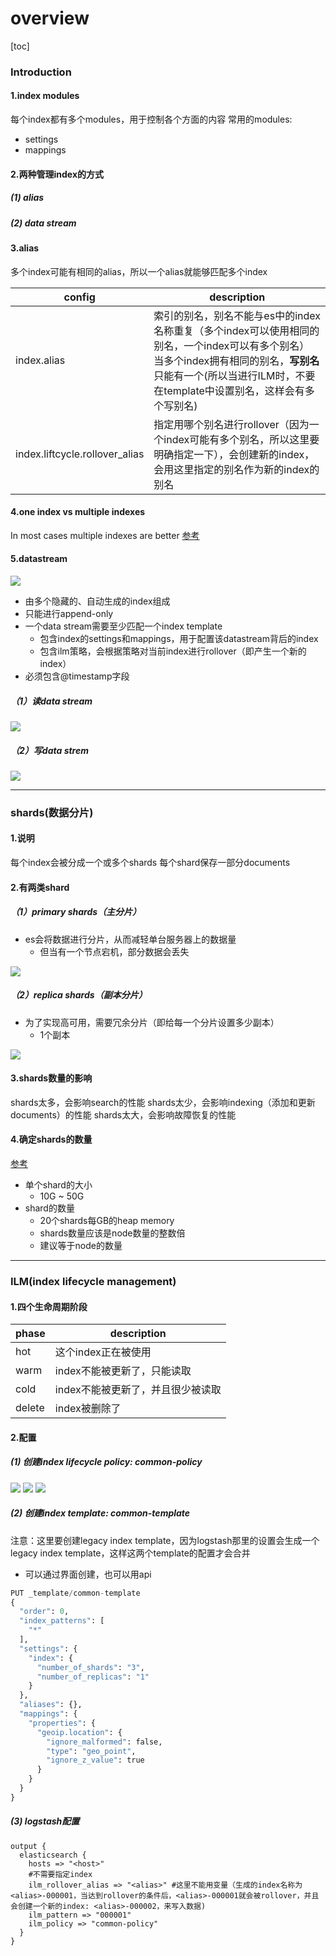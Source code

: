 # overview

[toc]

### Introduction

#### 1.index modules

每个index都有多个modules，用于控制各个方面的内容
常用的modules:
* settings
* mappings

#### 2.两种管理index的方式

##### (1) alias

##### (2) data stream

#### 3.alias
多个index可能有相同的alias，所以一个alias就能够匹配多个index

|config|description|
|-|-|
|index.alias|索引的别名，别名不能与es中的index名称重复（多个index可以使用相同的别名，一个index可以有多个别名）</br>当多个index拥有相同的别名，**写别名**只能有一个(所以当进行ILM时，不要在template中设置别名，这样会有多个写别名)|
|index.liftcycle.rollover_alias|指定用哪个别名进行rollover（因为一个index可能有多个别名，所以这里要明确指定一下），会创建新的index，会用这里指定的别名作为新的index的别名|

#### 4.one index vs multiple indexes
In most cases multiple indexes are better
[参考](https://stackoverflow.com/questions/44700066/elastic-search-one-index-vs-multiple-indexes)

#### 5.datastream
![](./imgs/datastream_01.png)
* 由多个隐藏的、自动生成的index组成
* 只能进行append-only
* 一个data stream需要至少匹配一个index template
  * 包含index的settings和mappings，用于配置该datastream背后的index
  * 包含ilm策略，会根据策略对当前index进行rollover（即产生一个新的index）
* 必须包含@timestamp字段

##### （1）读data stream
![](./imgs/datastream_02.png)

##### （2）写data strem
![](./imgs/datastream_03.png)

***

### shards(数据分片)

#### 1.说明
每个index会被分成一个或多个shards
每个shard保存一部分documents

#### 2.有两类shard

##### （1）primary shards（主分片）

* es会将数据进行分片，从而减轻单台服务器上的数据量
  * 但当有一个节点宕机，部分数据会丢失

![](./imgs/overview_01.png)

##### （2）replica shards（副本分片）
* 为了实现高可用，需要冗余分片（即给每一个分片设置多少副本）
  * 1个副本

![](./imgs/overview_02.png)

#### 3.shards数量的影响
shards太多，会影响search的性能
shards太少，会影响indexing（添加和更新documents）的性能
shards太大，会影响故障恢复的性能

#### 4.确定shards的数量
[参考](https://www.elastic.co/guide/en/elasticsearch/reference/current/size-your-shards.html)
* 单个shard的大小
  * 10G ~ 50G
* shard的数量
  * 20个shards每GB的heap memory
  * shards数量应该是node数量的整数倍
  * 建议等于node的数量

***

### ILM(index lifecycle management)

#### 1.四个生命周期阶段

|phase|description|
|-|-|
|hot|这个index正在被使用|
|warm|index不能被更新了，只能读取|
|cold|index不能被更新了，并且很少被读取|
|delete|index被删除了|

#### 2.配置

##### (1) 创建index lifecycle policy: common-policy
![](./imgs/overview_03.png)
![](./imgs/overview_04.png)
![](./imgs/overview_05.png)

##### (2) 创建index template: common-template
注意：这里要创建legacy index template，因为logstash那里的设置会生成一个legacy index template，这样这两个template的配置才会合并

* 可以通过界面创建，也可以用api
```python
PUT _template/common-template
{
  "order": 0,
  "index_patterns": [
    "*"
  ],
  "settings": {
    "index": {
      "number_of_shards": "3",
      "number_of_replicas": "1"
    }
  },
  "aliases": {},
  "mappings": {
    "properties": {
      "geoip.location": {
        "ignore_malformed": false,
        "type": "geo_point",
        "ignore_z_value": true
      }
    }
  }
}
```

##### (3) logstash配置
```shell
output {
  elasticsearch {
    hosts => "<host>"
    #不需要指定index
    ilm_rollover_alias => "<alias>" #这里不能用变量（生成的index名称为<alias>-000001，当达到rollover的条件后，<alias>-000001就会被rollover，并且会创建一个新的index: <alias>-000002，来写入数据)
    ilm_pattern => "000001"
    ilm_policy => "common-policy"
  }
}

```
